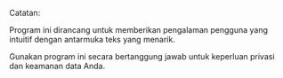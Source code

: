 Catatan:

Program ini dirancang untuk memberikan pengalaman pengguna yang intuitif dengan antarmuka teks yang menarik.

Gunakan program ini secara bertanggung jawab untuk keperluan privasi dan keamanan data Anda.

